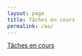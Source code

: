 ```yaml
---
layout: page
title: Tâches en cours
permalink: /aa/
---
```


[Tâches en cours](https://github.com/reseau-2020/projet-two/projects/1)
